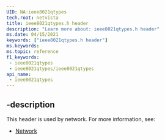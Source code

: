 ```yaml
---
UID: NA:ieee8021qtypes
tech.root: netvista
title: ieee8021qtypes.h header
description: "Learn more about: ieee8021qtypes.h header"
ms.date: 04/15/2021
keywords: ["ieee8021qtypes.h header"]
ms.keywords: 
ms.topic: reference
f1_keywords:
 - ieee8021qtypes
 - ieee8021qtypes/ieee8021qtypes
api_name:
 - ieee8021qtypes
---
```



## -description

This header is used by network. For more information, see:

- [Network](../_netvista/index.md)
